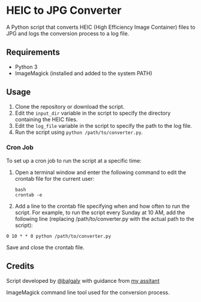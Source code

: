 
# HEIC to JPG Converter

A Python script that converts HEIC (High Efficiency Image Container) files to JPG and logs the conversion process to a log file.

## Requirements

- Python 3
- ImageMagick (installed and added to the system PATH)

## Usage

1. Clone the repository or download the script.
2. Edit the `input_dir` variable in the script to specify the directory containing the HEIC files.
3. Edit the `log_file` variable in the script to specify the path to the log file.
4. Run the script using `python /path/to/converter.py`.

### Cron Job

To set up a cron job to run the script at a specific time:

1. Open a terminal window and enter the following command to edit the crontab file for the current user:

   ```
   bash
   crontab -e
   ```
   
2. Add a line to the crontab file specifying when and how often to run the script. For example, to run the script every Sunday at 10 AM, add the following line (replacing /path/to/converter.py with the actual path to the script):

```
0 10 * * 0 python /path/to/converter.py
```

Save and close the crontab file.

## Credits
Script developed by [@balgaly](https://github.com/balgaly) with guidance from [my assitant](https://chat.openai.com/chat)

ImageMagick command line tool used for the conversion process.
